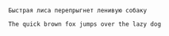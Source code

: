 ```
Быстрая лиса перепрыгнет ленивую собаку
```

```
The quick brown fox jumps over the lazy dog
```

